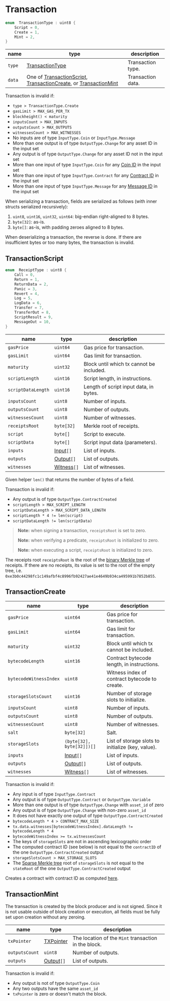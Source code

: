 # Transaction

```c++
enum  TransactionType : uint8 {
    Script = 0,
    Create = 1,
    Mint = 2,
}
```

| name   | type                                                                                                                            | description         |
|--------|---------------------------------------------------------------------------------------------------------------------------------|---------------------|
| `type` | [TransactionType](#transaction)                                                                                                 | Transaction type.   |
| `data` | One of [TransactionScript](#transactionscript), [TransactionCreate](#transactioncreate), or [TransactionMint](#transactionmint) | Transaction data.   |

Transaction is invalid if:

- `type > TransactionType.Create`
- `gasLimit > MAX_GAS_PER_TX`
- `blockheight() < maturity`
- `inputsCount > MAX_INPUTS`
- `outputsCount > MAX_OUTPUTS`
- `witnessesCount > MAX_WITNESSES`
- No inputs are of type `InputType.Coin` or `InputType.Message`
- More than one output is of type `OutputType.Change` for any asset ID in the input set
- Any output is of type `OutputType.Change` for any asset ID not in the input set
- More than one input of type `InputType.Coin` for any [Coin ID](../id/utxo.md#coin-id) in the input set
- More than one input of type `InputType.Contract` for any [Contract ID](../id/utxo.md#contract-id) in the input set
- More than one input of type `InputType.Message` for any [Message ID](../id/utxo.md#message-id) in the input set

When serializing a transaction, fields are serialized as follows (with inner structs serialized recursively):

1. `uint8`, `uint16`, `uint32`, `uint64`: big-endian right-aligned to 8 bytes.
1. `byte[32]`: as-is.
1. `byte[]`: as-is, with padding zeroes aligned to 8 bytes.

When deserializing a transaction, the reverse is done. If there are insufficient bytes or too many bytes, the transaction is invalid.

## TransactionScript

```c++
enum  ReceiptType : uint8 {
    Call = 0,
    Return = 1,
    ReturnData = 2,
    Panic = 3,
    Revert = 4,
    Log = 5,
    LogData = 6,
    Transfer = 7,
    TransferOut = 8,
    ScriptResult = 9,
    MessageOut = 10,
}
```

| name               | type                         | description                              |
|--------------------|------------------------------|------------------------------------------|
| `gasPrice`         | `uint64`                     | Gas price for transaction.               |
| `gasLimit`         | `uint64`                     | Gas limit for transaction.               |
| `maturity`         | `uint32`                     | Block until which tx cannot be included. |
| `scriptLength`     | `uint16`                     | Script length, in instructions.          |
| `scriptDataLength` | `uint16`                     | Length of script input data, in bytes.   |
| `inputsCount`      | `uint8`                      | Number of inputs.                        |
| `outputsCount`     | `uint8`                      | Number of outputs.                       |
| `witnessesCount`   | `uint8`                      | Number of witnesses.                     |
| `receiptsRoot`     | `byte[32]`                   | Merkle root of receipts.                 |
| `script`           | `byte[]`                     | Script to execute.                       |
| `scriptData`       | `byte[]`                     | Script input data (parameters).          |
| `inputs`           | [Input](./input.md)`[]`     | List of inputs.                          |
| `outputs`          | [Output](./output.md)`[]`   | List of outputs.                         |
| `witnesses`        | [Witness](./witness.md)`[]` | List of witnesses.                       |

Given helper `len()` that returns the number of bytes of a field.

Transaction is invalid if:

- Any output is of type `OutputType.ContractCreated`
- `scriptLength > MAX_SCRIPT_LENGTH`
- `scriptDataLength > MAX_SCRIPT_DATA_LENGTH`
- `scriptLength * 4 != len(script)`
- `scriptDataLength != len(scriptData)`

> **Note:** when signing a transaction, `receiptsRoot` is set to zero.
>
> **Note:** when verifying a predicate, `receiptsRoot` is initialized to zero.
>
> **Note:** when executing a script, `receiptsRoot` is initialized to zero.

The receipts root `receiptsRoot` is the root of the [binary Merkle tree](../cryptographic_primitives.md#binary-merkle-tree) of receipts. If there are no receipts, its value is set to the root of the empty tree, i.e. `0xe3b0c44298fc1c149afbf4c8996fb92427ae41e4649b934ca495991b7852b855`.

## TransactionCreate

| name                   | type                         | description                                       |
|------------------------|------------------------------|---------------------------------------------------|
| `gasPrice`             | `uint64`                     | Gas price for transaction.                        |
| `gasLimit`             | `uint64`                     | Gas limit for transaction.                        |
| `maturity`             | `uint32`                     | Block until which tx cannot be included.          |
| `bytecodeLength`       | `uint16`                     | Contract bytecode length, in instructions.        |
| `bytecodeWitnessIndex` | `uint8`                      | Witness index of contract bytecode to create.     |
| `storageSlotsCount`    | `uint16`                     | Number of storage slots to initialize.            |
| `inputsCount`          | `uint8`                      | Number of inputs.                                 |
| `outputsCount`         | `uint8`                      | Number of outputs.                                |
| `witnessesCount`       | `uint8`                      | Number of witnesses.                              |
| `salt`                 | `byte[32]`                   | Salt.                                             |
| `storageSlots`         | `(byte[32], byte[32]])[]`    | List of storage slots to initialize (key, value). |
| `inputs`               | [Input](./input.md)`[]`     | List of inputs.                                   |
| `outputs`              | [Output](./output.md)`[]`   | List of outputs.                                  |
| `witnesses`            | [Witness](./witness.md)`[]` | List of witnesses.                                |

Transaction is invalid if:

- Any input is of type `InputType.Contract`
- Any output is of type `OutputType.Contract` or `OutputType.Variable`
- More than one output is of type `OutputType.Change` with `asset_id` of zero
- Any output is of type `OutputType.Change` with non-zero `asset_id`
- It does not have exactly one output of type `OutputType.ContractCreated`
- `bytecodeLength * 4 > CONTRACT_MAX_SIZE`
- `tx.data.witnesses[bytecodeWitnessIndex].dataLength != bytecodeLength * 4`
- `bytecodeWitnessIndex >= tx.witnessesCount`
- The keys of `storageSlots` are not in ascending lexicographic order
- The computed contract ID (see below) is not equal to the `contractID` of the one `OutputType.ContractCreated` output
- `storageSlotsCount > MAX_STORAGE_SLOTS`
- The [Sparse Merkle tree](../cryptographic_primitives.md#sparse-merkle-tree) root of `storageSlots` is not equal to the `stateRoot` of the one `OutputType.ContractCreated` output

Creates a contract with contract ID as computed [here](../id/contract.md).

## TransactionMint

The transaction is created by the block producer and is not signed. Since it is not usable outside of block creation or execution, all fields must be fully set upon creation without any zeroing.

| name            | type                         | description                                          |
|-----------------|------------------------------|------------------------------------------------------|
| `txPointer`     | [TXPointer](./tx_pointer.md) | The location of the `Mint` transaction in the block. |
| `outputsCount`  | `uint8`                      | Number of outputs.                                   |
| `outputs`       | [Output](./output.md)`[]`    | List of outputs.                                     |

Transaction is invalid if:

- Any output is not of type `OutputType.Coin`
- Any two outputs have the same `asset_id`
- `txPointer` is zero or doesn't match the block.
